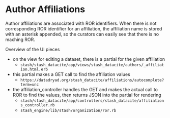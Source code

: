 
Author Affiliations
===================

Author affiliations are associated with ROR identifiers. When there is
not corresponding ROR identifier for an affiliation, the affiliation
name is stored with an asterisk appended, so the curators can easily
see that there is no maching ROR.

Overview of the UI pieces
- on the view for editing a dataset, there is a partial for the given
  affiliation
  - `stash/stash_datacite/app/views/stash_datacite/authors/_affiliation.html.erb`
- this partial makes a GET call to find the affiliation values
  - `https://datadryad.org/stash_datacite/affiliations/autocomplete?term=unc`
- the affiliation_controller handles the GET and makes the actual call
  to ROR to find the values, then returns JSON into the partial for
  rendering
  - `stash/stash_datacite/app/controllers/stash_datacite/affiliations_controller.rb`
  - `stash_engine/lib/stash/organization/ror.rb`

